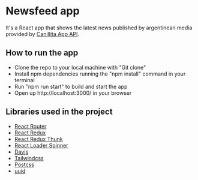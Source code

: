 # Newsfeed app

It's a React app that shows the latest news published by argentinean media provided by [Canillita App API](https://github.com/Canillitapp/headlines-api).

## How to run the app

- Clone the repo to your local machine with "Git clone"
- Install npm dependencies running the "npm install" command in your terminal
- Run "npm run start" to build and start the app
- Open up http://localhost:3000/ in your browser

## Libraries used in the project

- [React Router](https://reactrouter.com/)
- [React Redux](https://react-redux.js.org/)
- [React Redux Thunk](https://github.com/reduxjs/redux-thunk)
- [React Loader Spinner](https://www.npmjs.com/package/react-loader-spinner)
- [Dayjs](https://day.js.org/)
- [Tailwindcss](https://tailwindcss.com/)
- [Postcss](https://postcss.org/)
- [uuid](https://www.npmjs.com/package/uuid)
